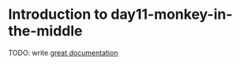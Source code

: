 # Introduction to day11-monkey-in-the-middle

TODO: write [great documentation](http://jacobian.org/writing/what-to-write/)

